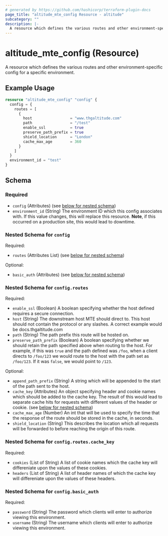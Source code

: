 ```yaml
---
# generated by https://github.com/hashicorp/terraform-plugin-docs
page_title: "altitude_mte_config Resource - altitude"
subcategory: ""
description: |-
  A resource which defines the various routes and other environment-specific config for a specific environment.
---
```


# altitude_mte_config (Resource)

A resource which defines the various routes and other environment-specific config for a specific environment.

## Example Usage

```terraform
resource "altitude_mte_config" "config" {
  config = {
    routes = [
      {
        host                 = "www.thgaltitude.com"
        path                 = "/test"
        enable_ssl           = true
        preserve_path_prefix = true
        shield_location      = "London"
        cache_max_age        = 360
      }
    ]
  }
  environment_id = "test"
}
```

<!-- schema generated by tfplugindocs -->
## Schema

### Required

- `config` (Attributes) (see [below for nested schema](#nestedatt--config))
- `environment_id` (String) The environment ID which this config associates with. If this value changes, this will replace this resource. **Note**, if this occurred on a production site, this would lead to downtime.

<a id="nestedatt--config"></a>
### Nested Schema for `config`

Required:

- `routes` (Attributes List) (see [below for nested schema](#nestedatt--config--routes))

Optional:

- `basic_auth` (Attributes) (see [below for nested schema](#nestedatt--config--basic_auth))

<a id="nestedatt--config--routes"></a>
### Nested Schema for `config.routes`

Required:

- `enable_ssl` (Boolean) A boolean specifying whether the host defined requires a secure connection.
- `host` (String) The downstream host MTE should direct to. This host should not contain the protocol or any slashes. A correct example would be docs.thgaltitude.com
- `path` (String) The path prefix this route will be hosted on.
- `preserve_path_prefix` (Boolean) A boolean specifying whether we should retain the path specified above when routing to the host. For example, if this was `true` and the path defined was `/foo`, when a client directs to `/foo/123` we would route to the host with the path set as `/foo/123`. If it was `false`, we would point to `/123`.

Optional:

- `append_path_prefix` (String) A string which will be appended to the start of the path sent to the host.
- `cache_key` (Attributes) An object specifying header and cookie names which should be added to the cache key. The result of this would lead to separate cache hits for requests with different values of the header or cookie. (see [below for nested schema](#nestedatt--config--routes--cache_key))
- `cache_max_age` (Number) An int that will be used to specify the time that the response of the route should be stored in the cache, in seconds.
- `shield_location` (String) This describes the location which all requests will be forwarded to before reaching the origin of this route.

<a id="nestedatt--config--routes--cache_key"></a>
### Nested Schema for `config.routes.cache_key`

Required:

- `cookies` (List of String) A list of cookie names which the cache key will differeniate upon the values of these cookies.
- `headers` (List of String) A list of header names of which the cache key will differeniate upon the values of these headers.



<a id="nestedatt--config--basic_auth"></a>
### Nested Schema for `config.basic_auth`

Required:

- `password` (String) The password which clients will enter to authorize viewing this environment.
- `username` (String) The username which clients will enter to authorize viewing this environment.
